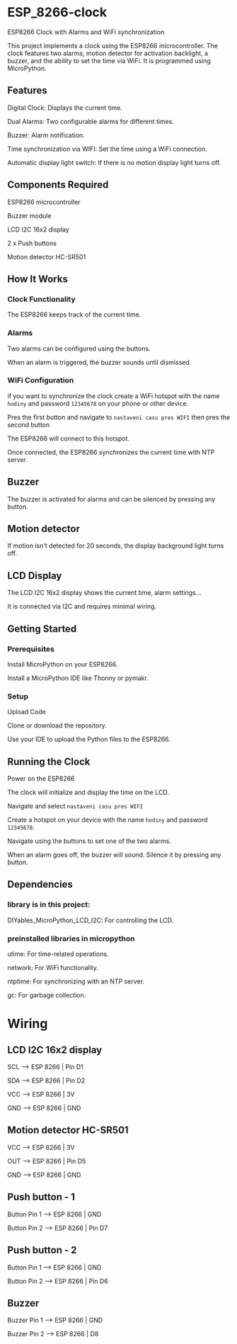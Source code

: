 # ESP_8266-clock
ESP8266 Clock with Alarms and WiFi synchronization

This project implements a clock using the ESP8266 microcontroller. The clock features two alarms, motion detector for activation backlight, a buzzer, and the ability to set the time via WiFi. It is programmed using MicroPython.

## Features
Digital Clock: Displays the current time.

Dual Alarms: Two configurable alarms for different times.

Buzzer: Alarm notification.

Time synchronization via WIFI: Set the time using a WiFi connection.

Automatic display light switch: If there is no motion display light turns off.

## Components Required
ESP8266 microcontroller

Buzzer module

LCD I2C 16x2 display

2 x Push buttons

Motion detector HC-SR501

## How It Works
### Clock Functionality

The ESP8266 keeps track of the current time.

### Alarms

Two alarms can be configured using the buttons.

When an alarm is triggered, the buzzer sounds until dismissed.
### WiFi Configuration

if you want to synchronize the clock create a WiFi hotspot with the name `hodiny` and password `12345678` on your phone or other device.

Pres the first button and navigate to `nastaveni casu pres WIFI` then pres the second button

The ESP8266 will connect to this hotspot.

Once connected, the ESP8266 synchronizes the current time with NTP server.

## Buzzer
The buzzer is activated for alarms and can be silenced by pressing any button.

## Motion detector
If motion isn't detected for 20 seconds, the display background light turns off.

## LCD Display
The LCD I2C 16x2 display shows the current time, alarm settings...

It is connected via I2C and requires minimal wiring.

## Getting Started
### Prerequisites
Install MicroPython on your ESP8266.

Install a MicroPython IDE like Thonny or pymakr.

### Setup
Upload Code

Clone or download the repository.

Use your IDE to upload the Python files to the ESP8266.

## Running the Clock
Power on the ESP8266

The clock will initialize and display the time on the LCD.

Navigate and select `nastaveni casu pres WIFI`

Create a hotspot on your device with the name `hodiny` and password `12345678`.

Navigate using the buttons to set one of the two alarms.

When an alarm goes off, the buzzer will sound. Silence it by pressing any button.

## Dependencies
### library is in this project: 
  DIYables_MicroPython_LCD_I2C: For controlling the LCD.

### preinstalled libraries in micropython
utime: For time-related operations.

network: For WiFi functionality.

ntptime: For synchronizing with an NTP server.

gc: For garbage collection.

# Wiring
## LCD I2C 16x2 display
SCL --> ESP 8266 | Pin D1

SDA --> ESP 8266 | Pin D2

VCC --> ESP 8266 | 3V

GND --> ESP 8266 | GND
## Motion detector HC-SR501
VCC --> ESP 8266 | 3V

OUT --> ESP 8266 | Pin D5

GND --> ESP 8266 | GND
## Push button - 1
Button Pin 1 --> ESP 8266 | GND

Button Pin 2 --> ESP 8266 | Pin D7
## Push button - 2
Button Pin 1 --> ESP 8266 | GND

Button Pin 2 --> ESP 8266 | Pin D6
## Buzzer
Buzzer Pin 1 --> ESP 8266 | GND

Buzzer Pin 2 --> ESP 8266 | D8

